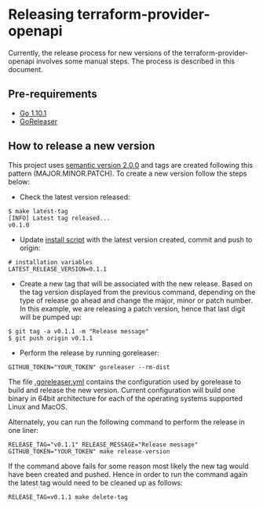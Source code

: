 # Releasing terraform-provider-openapi

Currently, the release process for new versions of the terraform-provider-openapi involves some manual steps. The process
is described in this document.

## Pre-requirements

- [Go 1.10.1](https://golang.org/)
- [GoReleaser](https://goreleaser.com/)

## How to release a new version

This project uses [semantic version 2.0.0](https://semver.org/) and tags are created following this pattern (MAJOR.MINOR.PATCH). To
create a new version follow the steps below:

- Check the latest version released:

````
$ make latest-tag
[INFO] Latest tag released...
v0.1.0
````

- Update [install script](https://github.com/dikhan/terraform-provider-openapi/blob/master/scripts/install.sh#L61) with the 
latest version created, commit and push to origin:

````
# installation variables
LATEST_RELEASE_VERSION=0.1.1
````

- Create a new tag that will be associated with the new release. Based on the tag version displayed from the previous
command, depending on the type of release go ahead and change the major, minor or patch number. In this example, we are
releasing a patch version, hence that last digit will be pumped up:

````
$ git tag -a v0.1.1 -m "Release message"
$ git push origin v0.1.1
````

- Perform the release by running goreleaser:

````
GITHUB_TOKEN="YOUR_TOKEN" goreleaser --rm-dist
````

The file [.goreleaser.yml](../.goreleaser.yml) contains the configuration used by gorelease to build and release the
new version. Current configuration will build one binary in 64bit architecture for each of the operating systems supported
Linux and MacOS.

Alternately, you can run the following command to perform the release in one liner:

````
RELEASE_TAG="v0.1.1" RELEASE_MESSAGE="Release message" GITHUB_TOKEN="YOUR_TOKEN" make release-version
````

If the command above fails for some reason most likely the new tag would have been created and pushed. Hence in order to run
the command again the latest tag would need to be cleaned up as follows:

````
RELEASE_TAG=v0.1.1 make delete-tag
````